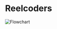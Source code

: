 # Reelcoders
![Flowchart](https://github.com/siddharthag24/Reelcoders/assets/132876160/04521c27-1931-4c37-987e-31579f20249f)
